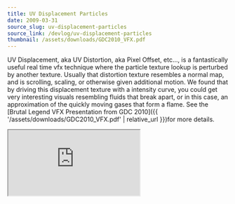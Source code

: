 ```yaml
---
title: UV Displacement Particles
date: 2009-03-31
source_slug: uv-displacement-particles
source_link: /devlog/uv-displacement-particles
thumbnail: /assets/downloads/GDC2010_VFX.pdf
---
```


UV Displacement, aka UV Distortion, aka Pixel Offset, etc..., is a fantastically useful real time vfx technique where the particle texture lookup is perturbed by another texture. Usually that distortion texture resembles a normal map, and is scrolling, scaling, or otherwise given additional motion. We found that by driving this displacement texture with a intensity curve, you could get very interesting visuals resembling fluids that break apart, or in this case, an approximation of the quickly moving gases that form a flame. See the [Brutal Legend VFX Presentation from GDC 2010]({{ '/assets/downloads/GDC2010_VFX.pdf' | relative_url }})for more details.

<div class="experience-video">
  <iframe
    src="https://player.vimeo.com/video/10082746?wmode=opaque&api=1"
    title="UV Displacement Comparison"
    allow="autoplay; fullscreen; picture-in-picture"
    allowfullscreen
    loading="lazy"
  ></iframe>
</div>

